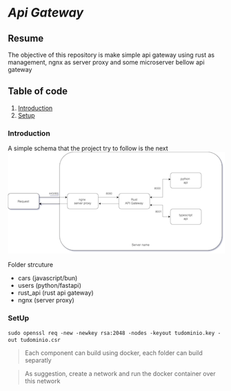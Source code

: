 # *Api Gateway*

##  Resume

The objective of this repository is make simple api gateway using rust as management, ngnx as server proxy and some microserver bellow api gateway


## Table of code

1. [Introduction](#introduction)
2. [Setup](#setup)


### Introduction

A simple schema that the project try to follow is the next
![](docs/Diagrams.png)

Folder strcuture

- cars (javascript/bun)
- users (python/fastapi)
- rust_api (rust api gateway)
- ngnx (server proxy)


### SetUp

```
sudo openssl req -new -newkey rsa:2048 -nodes -keyout tudominio.key -out tudominio.csr
```

> Each component can build using docker, each folder can build separatly

> As suggestion, create a network and run the docker container over this network
 





